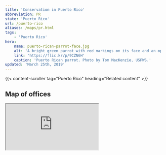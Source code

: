 ```yaml
---
title: 'Conservation in Puerto Rico'
abbreviation: PR
state: 'Puerto Rico'
url: /puerto-rico
aliases: /maps/pr.html
tags:
    - 'Puerto Rico'
hero:
    name: puerto-rican-parrot-face.jpg
    alt: 'A bright green parrot with red markings on its face and an open beak.'
    link: 'https://flic.kr/p/9CZN6H'
    caption: 'Puerto Rican parrot. Photo by Tom MacKenzie, USFWS.'
updated: 'March 25th, 2019'
---
```


{{< content-scroller tag="Puerto Rico" heading="Related content" >}}

## Map of offices

<iframe src="https://usfws.github.io/southeast-mega-map/?state=Puerto+Rico&state=VI" class="state-map" title="List of offices in the Southeast Region of the U.S. Fish and Wildlife Service"></iframe>
